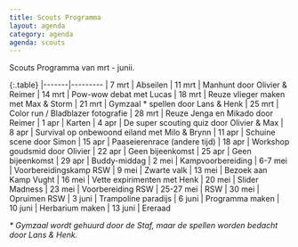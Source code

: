 ```yaml
---
title: Scouts Programma
layout: agenda
category: agenda
agenda: scouts
---
```


Scouts Programma van mrt - junii.

{:.table}
|-------|---------
| 7 mrt | Abseilen
| 11 mrt | Manhunt door Olivier & Reimer
| 14 mrt | Pow-wow debat met Lucas
| 18 mrt | Reuze vlieger maken met Max & Storm
| 21 mrt | Gymzaal * spellen door Lans & Henk
| 25 mrt | Color run / Bladblazer fotografie
| 28 mrt | Reuze Jenga en Mikado door Reimer
| 1 apr | Karten
| 4 apr | De super scouting quiz door Olivier & Max
| 8 apr | Survival op onbewoond eiland met Milo & Brynn
| 11 apr | Schuine scene door Simon
| 15 apr | Paaseierenrace (andere tijd)
| 18 apr | Workshop goudsmid door Olivier
| 22 apr | Geen bijeenkomst
| 25 apr | Geen bijeenkomst
| 29 apr | Buddy-middag
| 2 mei | Kampvoorbereiding
| 6-7 mei | Voorbereidingskamp RSW
| 9 mei | Zwarte valk
| 13 mei | Bezoek aan Kamp Vught
| 16 mei | Vette expirimenten met Henk
| 20 mei | Slider Madness
| 23 mei | Voorbereiding RSW
| 25-27 mei | RSW
| 30 mei | Opruimen RSW
| 3 juni | Trampoline paradijs
| 6 juni | Programma maken
| 10 juni | Herbarium maken
| 13 juni | Ereraad

_* Gymzaal wordt gehuurd door de Staf, maar de spellen worden bedacht door Lans & Henk._
